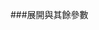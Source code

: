 ###展開與其餘參數

<script>
// #1 使用展開語法，合併以下陣列

let groupA = ['小明', '杰倫', '阿姨'];
let groupB = ['老媽', '老爸'];

// let groupAll = groupA.cancat(groupB); // 常見合併
// let groupAll = [...groupA, ...groupB]; // 簡寫合併
// ...是將陣列的值一個個取出，在回傳回去
</script>

<script>
// #2 淺複製觀念說明 (shallow copy)
let groupA = ['小明', '杰倫', '阿姨'];
let groupB = groupA;
groupB.push('阿明');
console.log(groupA); // '小明', '杰倫', '阿姨', '阿明'

// 因為傳參考，有一個變動，另一個也會變動，
// 為了避免這狀況，要有不同:

let groupB = [...groupA]; 
// 做法原理是將 groupA 取出來，放到 groupB，是新個陣列
</script>

<script>
// #3 類陣列觀念說明
let doms = document.querySelectorAll('li');
console.log(doms);
// 把 li 取出來，出現類陣列，很像陣列但不是，要改成真正陣列:

let newDoms = [...doms]; // 用展開的方式，類陣列變陣列
console.log(newDoms, doms); // 從原型_porto_可以看出陣列較多方法，類陣列較少
</script>

<script>
// #4 類陣列觀念說明
var originCash = 1000;
// 小括號裡用來傳值，如果不寫傳入值的名稱或要傳入的值很多，會用 arguments 去取代，

// arguments 是類陣列，如果使用在下方未打開的加總，會出現錯誤，

// 要轉成陣列一樣可以用展開: let arg = [...arguments]
function updateEasyCard() {
  let arg = arguments

//   let sum = arg.reduce(function (accumulator, currentValue) {
//     return accumulator + currentValue;
//   }, 0);
//   console.log('我有 ' + sum + ' 元');
// }
updateEasyCard(0); // 我有 1000 元
updateEasyCard(10, 50, 100, 50, 5, 1, 1, 1, 500); // 我有 718 元
</script>

<script>
// #5 其餘參數
// 有時傳入參數數量是不一定，如果括號裡是 (a ,b ,c)，

// 可以知道 abc 都是 100，但要傳入更多，可以用其餘參數 (...參數名稱)，

// 結果是會用陣列方式呈現，參數傳入數量不限

// 如果傳入不是只有陣列，可以分開寫: 
// function moreMoney(ming ,...money){

    // console.log(ming, money); 前面小明會用變數顯示，後面一樣是陣列
//    }

// moreMoney('小明',100, 100, 100)

function moreMoney(...money) {
  console.log(money);
}
moreMoney(100, 100, 100)
</script>